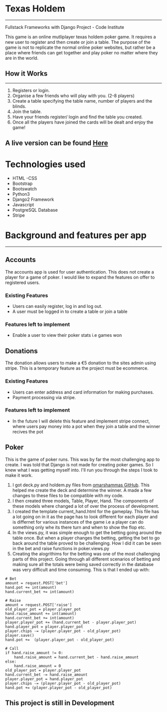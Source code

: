 # Texas Holdem
---

Fullstack Frameworks with Django Project - Code Institute

This game is an online mutliplayer texas holdem poker game.
It requires a new user to register and then create or join a table. 
The purpose of the game is not to replicate the normal online poker websites, but rather be a place where friends can get together and play poker no matter where they are in the world.

## How it Works
---

1) Registers or login. 
2) Organise a few friends who will play with you. (2-8 players)
3) Create a table specifying the table name, number of players and the blinds.
4) Join the table.
5) Have your friends register/ login and find the table you created. 
6) Once all the players have joined the cards will be dealt and enjoy the game!

## A live version can be found [Here](https://com-dm-texas-holdem.herokuapp.com/)


# Technologies used

- HTML
 -CSS
- Bootstrap
- Bootswatch
- Python3
- Django2 Framework
- Javascript
- PostgreSQL Database
- Stripe

# Background and features per app
---

## Accounts

The accounts app is used for user authentication. This does not create a player for a game of poker. 
I would like to expand the features on offer to registered users.

### Existing Features
- Users can easily register, log in and log out.
- A user must be logged in to create a table or join a table


### Features left to implement
- Enable a user to view their poker stats i.e games won


## Donations

The donation allows users to make a €5 donation to the sites admin using stripe. This is a temporary feature as the project must be ecommerce.

### Existing Features

- Users can enter address and card information for making purchases.
- Payment processing via stripe.

### Features left to implement
- In the future I will delete this feature and implement stripe connect, 
  where users pay money into a pot when they join a table and the winner recives the pot


## Poker

This is the game of poker runs. This was by far the most challenging app to create. I was told that Django is not made for creating poker games. So I knew what I was getting myself into. 
I'll run you through the steps I took to make it work.

1) I got deck.py and holdem.py files from [omarshammas GitHub](https://github.com/omarshammas/pyPoker-Texas-HoldEm). This helped me create the deck and determine the winner. A made a few changes to these files to be compatible with my code.
2) I then created three models, Table, Player, Hand. The components of these models where changed a lot of over the process of development.
3) I created the template current_hand.html for the gameplay. This file has a lot going on in it as the page has to look different for each player and is differnet for various instances of the game i.e a player can do something only whe its there turn and when to show the flop etc.
4) In the views.py, it was simple enough to get the betting going around the table once. But when a player changes the betting, getting the bet to go back around the table proved to be challenging. How I did it can be seen in the bet and raise functions in poker.views.py
5) Creating the alogrithims for the betting was one of the most challenging parts of this project. Going through all different scenarios of betting and making sure all the totals were being saved correctly in the database was very difficult and time consuming. This is that I ended up with: 
```
# Bet
amount = request.POST['bet']
hand.pot += int(amount)
hand.current_bet += int(amount)
    
# Raise
amount = request.POST['raise']
old_player_pot = player.player_pot
hand.raise_amount += int(amount)
hand.current_bet += int(amount)
player.player_pot += (hand.current_bet - player.player_pot)
hand.player_pot = player.player_pot
player.chips -= (player.player_pot - old_player_pot)
player.save()
hand.pot +=  (player.player_pot - old_player_pot)

# Call
if hand.raise_amount != 0:
    hand.raise_amount = hand.current_bet - hand.raise_amount
else:
    hand.raise_amount = 0
old_player_pot = player.player_pot
hand.current_bet -= hand.raise_amount
player.player_pot = hand.player_pot
player.chips -= (player.player_pot - old_player_pot)
hand.pot += (player.player_pot - old_player_pot)
```





## This project is still in Development 
